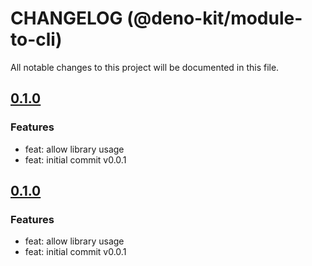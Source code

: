 # CHANGELOG (@deno-kit/module-to-cli)

All notable changes to this project will be documented in this file.

## [0.1.0](https://github.com/zackiles/module-to-cli/tree/v0.1.0)

### Features

- feat: allow library usage
- feat: initial commit v0.0.1

## [0.1.0](https://github.com/zackiles/module-to-cli/tree/v0.1.0)

### Features

- feat: allow library usage
- feat: initial commit v0.0.1

